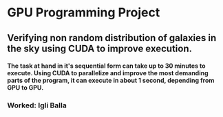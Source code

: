 # GPU Programming Project
## Verifying non random distribution of galaxies in the sky using CUDA to improve execution.

#### The task at hand in it's sequential form can take up to 30 minutes to execute. Using CUDA to parallelize and improve the most demanding parts of the program, it can execute in about 1 second, depending from GPU to GPU.

### Worked: Igli Balla
